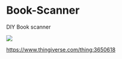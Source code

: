 # Book-Scanner
DIY Book scanner 
 
<img src="https://user-images.githubusercontent.com/50730409/57911217-1999a900-78c2-11e9-8fec-cce39e899ba5.png">


https://www.thingiverse.com/thing:3650618
